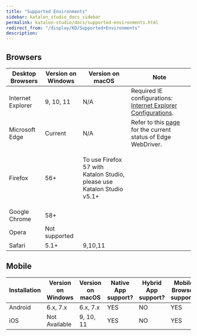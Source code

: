 ```yaml
---
title: "Supported Environments" 
sidebar: katalon_studio_docs_sidebar
permalink: katalon-studio/docs/supported-environments.html 
redirect_from: "/display/KD/Supported+Environments" 
description: 
---
```

Browsers
--------

<table><thead><tr><th>Desktop Browsers</th><th>Version on Windows</th><th>Version on macOS</th><th>Note</th></tr></thead><tbody><tr><td>Internet Explorer</td><td>9, 10, 11</td><td>N/A</td><td>Required IE configurations: <a href="/display/KD/Internet+Explorer+Configurations">Internet Explorer Configurations</a>.</td></tr><tr><td>Microsoft Edge</td><td>Current</td><td><span>N/A</span></td><td>Refer to this <a class="external-link" href="https://docs.microsoft.com/en-us/microsoft-edge/webdriver" rel="nofollow">page</a> for the current status of Edge WebDriver.</td></tr><tr><td>Firefox</td><td>56+</td><td><p>To use Firefox 57 with Katalon Studio, please use Katalon Studio v5.1+</p></td></tr><tr><td>Google Chrome</td><td><span>58+</span></td><td>&nbsp;</td></tr><tr><td>Opera</td><td>Not supported</td><td>&nbsp;</td></tr><tr><td>Safari</td><td>5.1+</td><td>9,10,11</td><td>&nbsp;</td></tr></tbody></table>

Mobile
------

<table><thead><tr><th>Installation</th><th>Version on Windows</th><th>Version on macOS</th><th>Native App support?</th><th>Hybrid App support?</th><th>Mobile Browser support?</th></tr></thead><tbody><tr><td>Android</td><td>6.x, 7.x</td><td>6.x, 7.x</td><td>YES</td><td>NO</td><td>YES</td></tr><tr><td>iOS</td><td>Not Available</td><td>9, 10, 11</td><td>YES</td><td>NO</td><td>YES</td></tr></tbody></table>